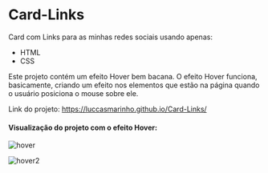 # Card-Links
 Card com Links para as minhas redes sociais usando apenas:
 - HTML
 - CSS

Este projeto contém um efeito Hover bem bacana. O efeito Hover funciona, basicamente, criando um efeito nos elementos que estão na página quando o usuário posiciona o mouse sobre ele.

Link do projeto: https://luccasmarinho.github.io/Card-Links/

#### Visualização do projeto com o efeito Hover:

![hover](https://github.com/Luccasmarinho/Card-Links/assets/138074678/7fbac517-6b00-4fba-a30b-29093ea5e4c4)

![hover2](https://github.com/Luccasmarinho/Card-Links/assets/138074678/d4b45dc7-cdea-4201-a4ad-0a78a66745c7)
